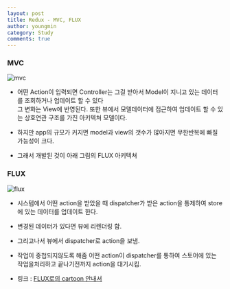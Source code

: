 ```yaml
---
layout: post
title: Redux - MVC, FLUX
author: youngmin
category: Study
comments: true
---
```



### MVC

                                 
![mvc]({{site.url}}/images/mvc.png)

* 어떤 Action이 입력되면 Controller는 그걸 받아서 Model이 지니고 있는 데이터를 조회하거나 업데이트 할 수 있다  
그 변화는 View에 반영된다. 또한 뷰에서 모델데이터에 접근하여 업데이트 할 수 있는 상호연관 구조를 가진 아키텍쳐 모델이다.

* 하지만 app의 규모가 커지면 model과 view의 갯수가 많아지면 무한반복에 빠질 가능성이 크다.

* 그래서 개발된 것이 아래 그림의 FLUX 아키텍쳐


### FLUX

![flux]({{site.url}}/images/flux.png)

* 시스템에서 어떤 action을 받았을 때 dispatcher가 받은 action을 통제하여   store에 있는 데이터를 업데이트 한다.  

* 변경된 데이터가 있다면 뷰에 리렌더링 함.

* 그리고나서 뷰에서 dispatcher로 action을 보냄.

* 작업이 중첩되지않도록 해줌 어떤 action이 dispatcher를 통하여 스토어에 있는 작업을처리하고 끝나기전까지 action을 대기시킴.

* 링크 : [FLUX로의 cartoon 안내서](http://bestalign.github.io/2015/10/06/cartoon-guide-to-flux/)